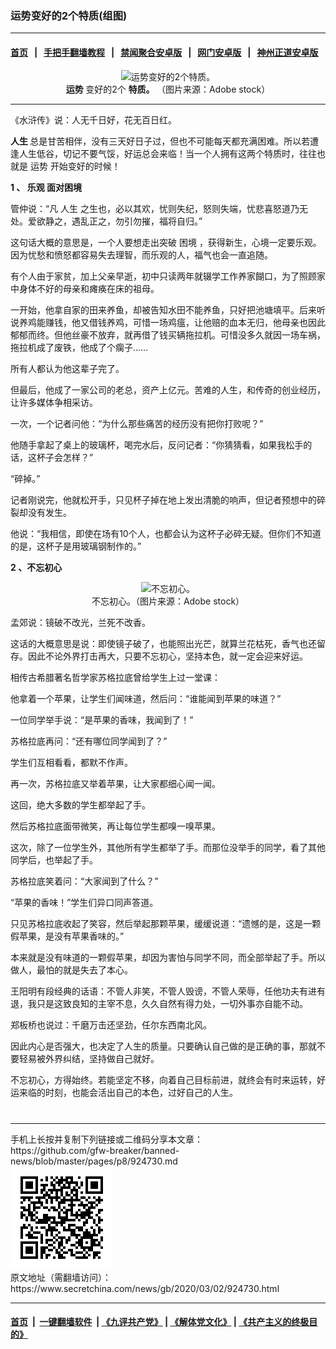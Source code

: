 ### 运势变好的2个特质(组图)
------------------------

#### [首页](https://github.com/gfw-breaker/banned-news/blob/master/README.md) &nbsp;&nbsp;|&nbsp;&nbsp; [手把手翻墙教程](https://github.com/gfw-breaker/guides/wiki) &nbsp;&nbsp;|&nbsp;&nbsp; [禁闻聚合安卓版](https://github.com/gfw-breaker/bn-android) &nbsp;&nbsp;|&nbsp;&nbsp; [网门安卓版](https://github.com/oGate2/oGate) &nbsp;&nbsp;|&nbsp;&nbsp; [神州正道安卓版](https://github.com/SzzdOgate/update) 



<div class="article_right" style="fone-color:#000">
 <p style="text-align: center;">
  <img alt="运势变好的2个特质。" src="//img3.secretchina.com/pic/2020/3-2/p2639272a785341174-ss.jpg"/>
  <br>
   <strong>
    运势
   </strong>
   变好的2个
   <strong>
    特质。
   </strong>
   （图片来源：Adobe stock）
   <span id="hideid" name="hideid" style="color:red;display:none;">
    <span href="https://www.secretchina.com">
    </span>
   </span>
  </br>
 </p>
 <div id="txt-mid1-t21-2017">
  

---


  </div>
 </div>
 <p>
  《水浒传》说：人无千日好，花无百日红。
  <span id="hideid" name="hideid" style="color:red;display:none;">
   <span href="https://www.secretchina.com">
   </span>
  </span>
 </p>
 <p>
  <strong>
   人生
  </strong>
  总是甘苦相伴，没有三天好日子过，但也不可能每天都充满困难。所以若遭逢人生低谷，切记不要气馁，好运总会来临！当一个人拥有这两个特质时，往往也就是
  <span href="https://www.secretchina.com/news/gb/tag/运势" target="_blank">
   运势
  </span>
  开始变好的时候！
 </p>
 <p>
  <strong>
   1
  </strong>
  <strong>
   、
   <span href="https://www.secretchina.com/news/gb/tag/乐观" target="_blank">
    乐观
   </span>
   面对困境
  </strong>
 </p>
 <p>
  管仲说：“凡
  <span href="https://www.secretchina.com/news/gb/tag/人生" target="_blank">
   人生
  </span>
  之生也，必以其欢，忧则失纪，怒则失端，忧悲喜怒道乃无处。爱欲静之，遇乱正之，勿引勿摧，福将自归。”
 </p>
 <p>
  这句话大概的意思是，一个人要想走出突破
  <span href="https://www.secretchina.com/news/gb/tag/困境" target="_blank">
   困境
  </span>
  ，获得新生，心境一定要乐观。因为忧愁和愤怒都容易失去理智，而乐观的人，福气也会一直追随。
 </p>
 <p>
  有个人由于家贫，加上父亲早逝，初中只读两年就辍学工作养家餬口，为了照顾家中身体不好的母亲和瘫痪在床的祖母。
 </p>
 <p>
  一开始，他拿自家的田来养鱼，却被告知水田不能养鱼，只好把池塘填平。后来听说养鸡能赚钱，他又借钱养鸡，可惜一场鸡瘟，让他赔的血本无归，他母亲也因此郁郁而终。但他丝豪不放弃，就再借了钱买辆拖拉机。可惜没多久就因一场车祸，拖拉机成了废铁，他成了个瘸子……
 </p>
 <p>
  所有人都认为他这辈子完了。
 </p>
 <p>
  但最后，他成了一家公司的老总，资产上亿元。苦难的人生，和传奇的创业经历，让许多媒体争相采访。
 </p>
 <p>
  一次，一个记者问他：“为什么那些痛苦的经历没有把你打败呢？”
 </p>
 <p>
  他随手拿起了桌上的玻璃杯，喝完水后，反问记者：“你猜猜看，如果我松手的话，这杯子会怎样？”
 </p>
 <p>
  “碎掉。”
 </p>
 <p>
  记者刚说完，他就松开手，只见杯子掉在地上发出清脆的响声，但记者预想中的碎裂却没有发生。
 </p>
 <p>
  他说：“我相信，即使在场有10个人，也都会认为这杯子必碎无疑。但你们不知道的是，这杯子是用玻璃钢制作的。”
 </p>
 <p>
  <strong>
   2
  </strong>
  <strong>
   、不忘初心
  </strong>
 </p>
 <p style="text-align: center;">
  <img alt="不忘初心。" src="//img3.secretchina.com/pic/2020/1-28/p2613612a316563501-ss.jpg"/>
  <br>
   不忘初心。（图片来源：Adobe stock）
  </br>
 </p>
 <p>
  孟郊说：镜破不改光，兰死不改香。
 </p>
 <p>
  这话的大概意思是说：即使镜子破了，也能照出光芒，就算兰花枯死，香气也还留存。因此不论外界打击再大，只要不忘初心，坚持本色，就一定会迎来好运。
 </p>
 <center>
  <div style="max-width: 632px;height:180px; display: none; text-align: center; margin: 0 auto; overflow: hidden;overflow-x: hidden;">
   <div id="taboola-midarticle-thumbnails" style="max-width: 632px;height:180px;overflow: hidden;overflow-x: hidden;">
   </div>
  </div>
  <div>
   <ins class="adsbygoogle" data-ad-client="ca-pub-1276641434651360" data-ad-format="fluid" data-ad-layout="in-article" data-ad-slot="5164544770" style="display:block; text-align:center;">
   </ins>
  </div>
 </center>
 <p>
  相传古希腊著名哲学家苏格拉底曾给学生上过一堂课：
 </p>
 <p>
  他拿着一个苹果，让学生们闻味道，然后问：“谁能闻到苹果的味道？”
 </p>
 <p>
  一位同学举手说：“是苹果的香味，我闻到了！”
 </p>
 <p>
  苏格拉底再问：“还有哪位同学闻到了？”
 </p>
 <p>
  学生们互相看看，都默不作声。
 </p>
 <p>
  再一次，苏格拉底又举着苹果，让大家都细心闻一闻。
 </p>
 <center>
  <ins class="adsbygoogle" data-ad-client="ca-pub-1276641434651360" data-ad-format="fluid" data-ad-layout="in-article" data-ad-slot="3646767294" style="display:block; text-align:center;">
  </ins>
 </center>
 <p>
  这回，绝大多数的学生都举起了手。
 </p>
 <p>
  然后苏格拉底面带微笑，再让每位学生都嗅一嗅苹果。
 </p>
 <p>
  这次，除了一位学生外，其他所有学生都举了手。而那位没举手的同学，看了其他同学后，也举起了手。
 </p>
 <p>
  苏格拉底笑着问：“大家闻到了什么？”
 </p>
 <p>
  “苹果的香味！”学生们异口同声答道。
 </p>
 <p>
  只见苏格拉底收起了笑容，然后举起那颗苹果，缓缓说道：“遗憾的是，这是一颗假苹果，是没有苹果香味的。”
 </p>
 <p>
  本来就是没有味道的一颗假苹果，却因为害怕与同学不同，而全部举起了手。所以做人，最怕的就是失去了本心。
 </p>
 <p>
  王阳明有段经典的话语：不管人非笑，不管人毁谤，不管人荣辱，任他功夫有进有退，我只是这致良知的主宰不息，久久自然有得力处，一切外事亦自能不动。
 </p>
 <p>
  郑板桥也说过：千磨万击还坚劲，任尔东西南北风。
 </p>
 <p>
  因此内心是否强大，也决定了人生的质量。只要确认自己做的是正确的事，那就不要轻易被外界纠结，坚持做自己就好。
 </p>
 <p>
  不忘初心，方得始终。若能坚定不移，向着自己目标前进，就终会有时来运转，好运来临的时刻，也能会活出自己的本色，过好自己的人生。
  <center>
   <div>
    <div id="txt-mid2-t22-2017" style="display: block;  max-height: 351px;  overflow: hidden;">
     <div id="SC-21xxx">
     </div>
     <ins class="adsbygoogle" data-ad-client="ca-pub-1276641434651360" data-ad-format="auto" data-ad-slot="4301710469" data-full-width-responsive="true" style="display:block">
     </ins>
    </div>
   </div>
  </center>
  <div style="padding-top:12px;">
  </div>
 </p>
</div>

<hr/>
手机上长按并复制下列链接或二维码分享本文章：<br/>
https://github.com/gfw-breaker/banned-news/blob/master/pages/p8/924730.md <br/>
<a href='https://github.com/gfw-breaker/banned-news/blob/master/pages/p8/924730.md'><img src='https://github.com/gfw-breaker/banned-news/blob/master/pages/p8/924730.md.png'/></a> <br/>
原文地址（需翻墙访问）：https://www.secretchina.com/news/gb/2020/03/02/924730.html


------------------------
#### [首页](https://github.com/gfw-breaker/banned-news/blob/master/README.md) &nbsp;|&nbsp; [一键翻墙软件](https://github.com/gfw-breaker/nogfw/blob/master/README.md) &nbsp;| [《九评共产党》](https://github.com/gfw-breaker/9ping.md/blob/master/README.md#九评之一评共产党是什么) | [《解体党文化》](https://github.com/gfw-breaker/jtdwh.md/blob/master/README.md) | [《共产主义的终极目的》](https://github.com/gfw-breaker/gczydzjmd.md/blob/master/README.md)


<img src='http://gfw-breaker.win/banned-news/pages/p8/924730.md' width='0px' height='0px'/>